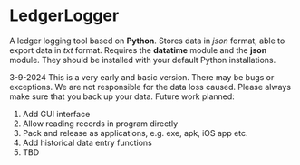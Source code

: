 # LedgerLogger
A ledger logging tool based on **Python**.
Stores data in _json_ format, able to export data in _txt_ format.
Requires the **datatime** module and the **json** module. They should be installed with your default Python installations.

3-9-2024
This is a very early and basic version. There may be bugs or exceptions. We are not responsible for the data loss caused. Please always make sure that you back up your data.
Future work planned:
1. Add GUI interface
2. Allow reading records in program directly
3. Pack and release as applications, e.g. exe, apk, iOS app etc.
4. Add historical data entry functions
5. TBD
